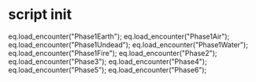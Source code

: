 # script init
eq.load_encounter("Phase1Earth");
eq.load_encounter("Phase1Air");
eq.load_encounter("Phase1Undead");
eq.load_encounter("Phase1Water");
eq.load_encounter("Phase1Fire");
eq.load_encounter("Phase2");
eq.load_encounter("Phase3");
eq.load_encounter("Phase4");
eq.load_encounter("Phase5");
eq.load_encounter("Phase6");
